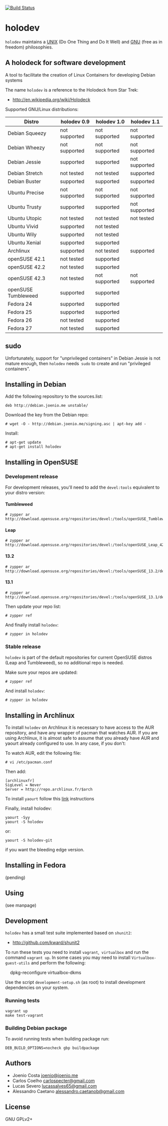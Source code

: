[![Build Status](https://travis-ci.org/joenio/holodev.svg?branch=master)](https://travis-ci.org/joenio/holodev)

# holodev

`holodev` maintains a [UNIX][unix] (Do One Thing and Do It Well) and [GNU][gnu]
(free as in freedom) philosophies.

## A holodeck for software development

A tool to facilitate the creation of Linux Containers for developing Debian systems

The name `holodev` is a reference to the Holodeck from Star Trek:

* http://en.wikipedia.org/wiki/Holodeck

Supported GNU/Linux distributions:

| **Distro**          | **holodev 0.9** | **holodev 1.0** | **holodev 1.1** |
| ------------------- | --------------- | --------------- | --------------- |
| Debian Squeezy      | not supported   | not supported   | not supported   |
| Debian Wheezy       | not supported   | not supported   | not supported   |
| Debian Jessie       | supported       | supported       | not supported   |
| Debian Stretch      | not tested      | not tested      | supported       |
| Debian Buster       | supported       | supported       | supported       |
| Ubuntu Precise      | not supported   | not supported   | not supported   |
| Ubuntu Trusty       | supported       | supported       | not supported   |
| Ubuntu Utopic       | not tested      | not tested      | not tested      |
| Ubuntu Vivid        | supported       | not tested      |                 |
| Ubuntu Wily         | supported       | not tested      |                 |
| Ubuntu Xenial       | supported       | supported       |                 |
| Archlinux           | supported       | not tested      | supported       |
| openSUSE 42.1       | not tested      | supported       |                 |
| openSUSE 42.2       | not tested      | supported       |                 |
| openSUSE 42.3       | not tested      | not supported   | not supported   |
| openSUSE Tumbleweed | supported       | supported       |                 |
| Fedora 24           | supported       | supported       |                 |
| Fedora 25           | supported       | supported       |                 |
| Fedora 26           | not tested      | supported       |                 |
| Fedora 27           | not tested      | supported       |                 |

## sudo

Unfortunately, support for "unprivileged containers" in Debian Jessie is not
mature enough, then `holodev` needs` sudo` to create and run "privileged
containers".

## Installing in Debian

Add the following repository to the sources.list:

    deb http://debian.joenio.me unstable/

Download the key from the Debian repo:

    # wget -O - http://debian.joenio.me/signing.asc | apt-key add -

Install:

    # apt-get update
    # apt-get install holodev

## Installing in OpenSUSE

### Development release

For development releases, you'll need to add the `devel:tools` equivalent to
your distro version:

#### Tumbleweed

    # zypper ar http://download.opensuse.org/repositories/devel:/tools/openSUSE_Tumbleweed/devel:tools.repo

#### Leap

    # zypper ar http://download.opensuse.org/repositories/devel:/tools/openSUSE_Leap_42.1/devel:tools.repo

#### 13.2

    # zypper ar http://download.opensuse.org/repositories/devel:/tools/openSUSE_13.2/devel:tools.repo

#### 13.1

    # zypper ar http://download.opensuse.org/repositories/devel:/tools/openSUSE_13.1/devel:tools.repo

Then update your repo list:

    # zypper ref

And finally install `holodev`:

    # zypper in holodev

### Stable release

`holodev` is part of the default repositories for current OpenSUSE distros
(Leap and Tumbleweed), so no additional repo is needed.

Make sure your repos are updated:

    # zypper ref

And install `holodev`:

    # zypper in holodev


## Installing in Archlinux

To install `holodev` on Archlinux it is necessary to have access to the AUR
repository, and have any wrapper of pacman that watches AUR. If you are using
Archlinux, it is almost safe to assume that you already have AUR and yaourt
already configured to use. In any case, if you don't:

To watch AUR, edit the following file:

    # vi /etc/pacman.conf

Then add:

    [archlinuxfr]
    SigLevel = Never
    Server = http://repo.archlinux.fr/$arch

To install `yaourt` follow this [link](https://archlinux.fr/yaourt-en) instructions

Finally, install holodev:

    yaourt -Syy
    yaourt -S holodev

or:

    yaourt -S holodev-git

if you want the bleeding edge version.

## Installing in Fedora

(pending)

## Using

(see manpage)

## Development

`holodev` has a small test suite implemented based on `shunit2`:

* http://github.com/kward/shunit2

To run these tests you need to install `vagrant`,` virtualbox` and run the
command `vagrant up`. In some cases you may need to install
`Virtualbox-guest-utils` and perform the following:

    dpkg-reconfigure virtualbox-dkms

Use the script `development-setup.sh` (as root) to install development
dependencies on your system.

### Running tests

    vagrant up
    make test-vagrant

### Building Debian package

To avoid running tests when building package run:

    DEB_BUILD_OPTIONS=nocheck gbp buildpackage

## Authors

* Joenio Costa <joenio@joenio.me>
* Carlos Coelho <carlospecter@gmail.com>
* Lucas Severo <lucassalves65@gmail.com>
* Alessandro Caetano <alessandro.caetanob@gmail.com>

## License

GNU GPLv2+

[unix]: https://en.wikipedia.org/wiki/Unix_philosophy#Do_One_Thing_and_Do_It_Well
[gnu]: https://www.gnu.org/philosophy/
